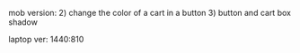 mob version: 
2) change the color of a cart in a button
3) button and cart box shadow



laptop ver: 1440:810

